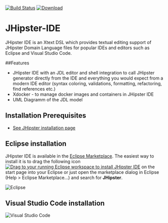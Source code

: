 [![Build Status](https://travis-ci.org/jhipster/jhipster-ide.svg?branch=master)](https://travis-ci.org/jhipster/jhipster-ide) [![Download](https://api.bintray.com/packages/jhipster/jhipster-ide/1.2/images/download.svg)](https://bintray.com/jhipster/jhipster-ide/1.2/_latestVersion)

JHipster-IDE
============

JHipster IDE is an Xtext DSL which provides textual editing support of JHipster Domain Language files for popular IDEs and editors such as Eclipse and Visual Studio Code. 

##Features

- JHipster IDE with an JDL editor and shell integration to call JHipster generator directly from the IDE and everything you would expect from a modern IDE editor (syntax coloring, validations, formatting, refactoring, find references etc.)
- Xdocker - to manage docker images and containers in JHipster IDE
- UML Diagramm of the JDL model

## Installation Prerequisites
- [See JHipster installation page ](http://www.jhipster.tech/installation/)

## Eclipse installation

JHipster IDE is available in the [Eclipse Marketplace](https://marketplace.eclipse.org/content/jhipster-ide). The easiest way to install it is to drag the following icon <a href="http://marketplace.eclipse.org/marketplace-client-intro?mpc_install=3184658" class="drag" title="Drag to your running Eclipse workspace to install JHipster IDE"><img class="img-responsive" src="https://marketplace.eclipse.org/sites/all/themes/solstice/public/images/marketplace/btn-install.png" alt="Drag to your running Eclipse workspace to install JHipster IDE" /></a> on the start page into your Eclipse or just open the marketplace dialog in Eclipse (Help > Eclipse Marketplace...) and search for <b>JHipster</b>.

![Eclipse](/docs/jhipster_ide_eclipse.gif) 

## Visual Studio Code installation

![Visual Studio Code](/docs/jhipster_ide_vscode.gif) 
